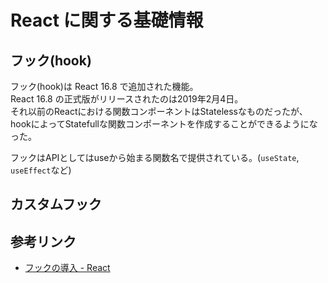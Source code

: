# React に関する基礎情報

## フック(hook)

フック(hook)は React 16.8 で追加された機能。  
React 16.8 の正式版がリリースされたのは2019年2月4日。  
それ以前のReactにおける関数コンポーネントはStatelessなものだったが、hookによってStatefullな関数コンポーネントを作成することができるようになった。

フックはAPIとしてはuseから始まる関数名で提供されている。(`useState`, `useEffect`など)  


## カスタムフック

## 参考リンク

- [フックの導入 - React](https://ja.reactjs.org/docs/hooks-intro.html)
